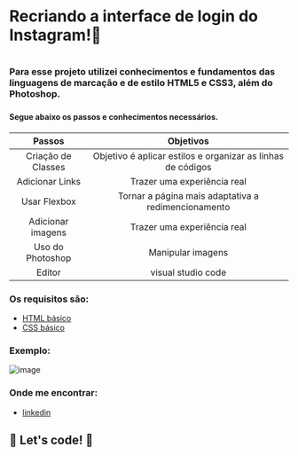 # Recriando a interface de login do Instagram!🚀 <h1>

  <h3>Para esse projeto utilizei conhecimentos e fundamentos das linguagens de marcação e de estilo HTML5 e CSS3, além do Photoshop.<h3>
    
  <h4>Segue abaixo os passos e conhecimentos necessários.<h4>
    
Passos | Objetivos |
:---------: | :------: |
Criação de Classes | Objetivo é aplicar estilos e organizar as linhas de códigos|
Adicionar Links | Trazer uma experiência real|
Usar Flexbox | Tornar a página mais adaptativa a redimencionamento |
Adicionar imagens | Trazer uma experiência real|
Uso do Photoshop | Manipular imagens|
Editor | visual studio code|
    
### Os requisitos são:

* [HTML básico](https://www.w3schools.com/html/)
* [CSS básico](https://developer.mozilla.org/pt-BR/docs/Web/CSS)
    
### Exemplo:
    

![image](https://user-images.githubusercontent.com/96265564/166129332-d1fac451-1b29-4279-8abb-12dede49c1f5.png)

### Onde me encontrar:
    
* [linkedin](https://www.linkedin.com/in/daniel-ferreira-gomes-63654722a)


## 🚀 Let's code! 🚀
